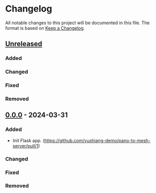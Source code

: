 # Changelog

All notable changes to this project will be documented in this file.
The format is based on [Keep a Changelog](https://github.com/olivierlacan/keep-a-changelog).

## [Unreleased]

### Added

### Changed

### Fixed

### Removed

## [0.0.0] - 2024-03-31

### Added

- Init Flask app. (https://github.com/yushiang-demo/pano-to-mesh-server/pull/1)

### Changed

### Fixed

### Removed

[unreleased]: https://github.com/yushiang-demo/PanoToMesh/compare/v0.0.0...HEAD
[1.0.0]: https://github.com/yushiang-demo/PanoToMesh/compare/v0.0.0...v1.0.0
[0.0.0]: https://github.com/yushiang-demo/PanoToMesh/releases/tag/v0.0.0